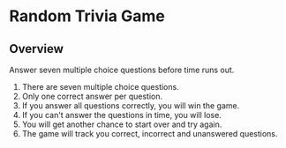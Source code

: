 # Random Trivia Game

## Overview

 Answer seven multiple choice questions before time runs out.

1. There are seven multiple choice questions.
2. Only one correct answer per question.
3. If you answer all questions correctly, you will win the game.
4. If you can't answer the questions in time, you will lose.
5. You will get another chance to start over and try again.
6. The game will track you correct, incorrect and unanswered questions.


